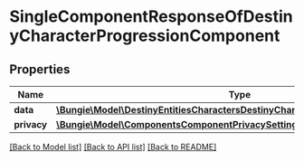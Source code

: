 # SingleComponentResponseOfDestinyCharacterProgressionComponent

## Properties
Name | Type | Description | Notes
------------ | ------------- | ------------- | -------------
**data** | [**\Bungie\Model\DestinyEntitiesCharactersDestinyCharacterProgressionComponent**](DestinyEntitiesCharactersDestinyCharacterProgressionComponent.md) |  | [optional] 
**privacy** | [**\Bungie\Model\ComponentsComponentPrivacySetting**](ComponentsComponentPrivacySetting.md) |  | [optional] 

[[Back to Model list]](../README.md#documentation-for-models) [[Back to API list]](../README.md#documentation-for-api-endpoints) [[Back to README]](../README.md)


